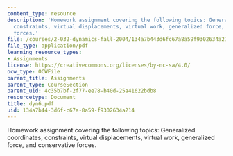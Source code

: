 ```yaml
---
content_type: resource
description: 'Homework assignment covering the following topics: Generalized coordinates,
  constraints, virtual displacements, virtual work, generalized force, and conservative
  forces.'
file: /courses/2-032-dynamics-fall-2004/134a7b443d6fc67a8a59f9302634a214_dyn6.pdf
file_type: application/pdf
learning_resource_types:
- Assignments
license: https://creativecommons.org/licenses/by-nc-sa/4.0/
ocw_type: OCWFile
parent_title: Assignments
parent_type: CourseSection
parent_uid: 4c35b7bf-2f77-ee78-b40d-25a41622bdb8
resourcetype: Document
title: dyn6.pdf
uid: 134a7b44-3d6f-c67a-8a59-f9302634a214
---
```

Homework assignment covering the following topics: Generalized coordinates, constraints, virtual displacements, virtual work, generalized force, and conservative forces.